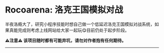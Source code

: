 # Rocoarena: 洛克王国模拟对战

半夜洛瘾大了，研究小程序技能时想自己做一个低延迟洛克王国模拟对战系统，如果真能完成则考虑上线网站给大家一起玩😋目前仍处于起步阶段。

**⚠注意⚠ 该项目随时都有可能弃坑，请勿对作者抱有任何期待。**

---

